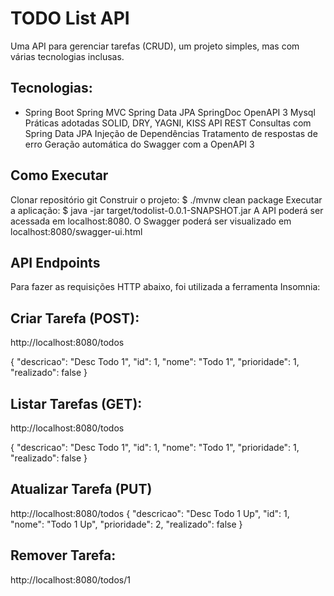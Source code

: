 <h1>TODO List API</h1>

Uma API para gerenciar tarefas (CRUD), um projeto simples, mas com várias tecnologias inclusas.

<h2>Tecnologias: </h2>
<ul>
  <li>
 Spring Boot
  Spring MVC
  Spring Data JPA
  SpringDoc OpenAPI 3
  Mysql
  Práticas adotadas
  SOLID, DRY, YAGNI, KISS
  API REST
  Consultas com Spring Data JPA
  Injeção de Dependências
  Tratamento de respostas de erro
  Geração automática do Swagger com a OpenAPI 3
  </li>
</ul>

<h2>Como Executar</h2>
Clonar repositório git
Construir o projeto:
$ ./mvnw clean package
Executar a aplicação:
$ java -jar target/todolist-0.0.1-SNAPSHOT.jar
A API poderá ser acessada em localhost:8080. O Swagger poderá ser visualizado em localhost:8080/swagger-ui.html

<h2>API Endpoints</h2>
Para fazer as requisições HTTP abaixo, foi utilizada a ferramenta Insomnia:

<h2>Criar Tarefa (POST): </h2>
http://localhost:8080/todos

  {
    "descricao": "Desc Todo 1",
    "id": 1,
    "nome": "Todo 1",
    "prioridade": 1,
    "realizado": false
  }

<h2>Listar Tarefas (GET): </h2>
http://localhost:8080/todos


  {
    "descricao": "Desc Todo 1",
    "id": 1,
    "nome": "Todo 1",
    "prioridade": 1,
    "realizado": false
  }

<h2>Atualizar Tarefa (PUT)</h2>
http://localhost:8080/todos
  {
    "descricao": "Desc Todo 1 Up",
    "id": 1,
    "nome": "Todo 1 Up",
    "prioridade": 2,
    "realizado": false
  }

<h2>Remover Tarefa: </h2>
http://localhost:8080/todos/1
